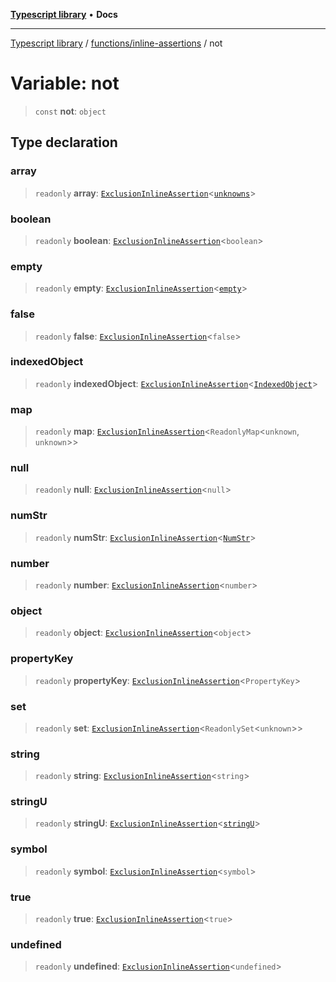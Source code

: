 [**Typescript library**](../../../index.md) • **Docs**

***

[Typescript library](../../../modules.md) / [functions/inline-assertions](../index.md) / not

# Variable: not

> `const` **not**: `object`

## Type declaration

### array

> `readonly` **array**: [`ExclusionInlineAssertion`](../interfaces/ExclusionInlineAssertion.md)\<[`unknowns`](../../../types/core/type-aliases/unknowns.md)\>

### boolean

> `readonly` **boolean**: [`ExclusionInlineAssertion`](../interfaces/ExclusionInlineAssertion.md)\<`boolean`\>

### empty

> `readonly` **empty**: [`ExclusionInlineAssertion`](../interfaces/ExclusionInlineAssertion.md)\<[`empty`](../../../types/core/type-aliases/empty.md)\>

### false

> `readonly` **false**: [`ExclusionInlineAssertion`](../interfaces/ExclusionInlineAssertion.md)\<`false`\>

### indexedObject

> `readonly` **indexedObject**: [`ExclusionInlineAssertion`](../interfaces/ExclusionInlineAssertion.md)\<[`IndexedObject`](../../../types/core/type-aliases/IndexedObject.md)\>

### map

> `readonly` **map**: [`ExclusionInlineAssertion`](../interfaces/ExclusionInlineAssertion.md)\<`ReadonlyMap`\<`unknown`, `unknown`\>\>

### null

> `readonly` **null**: [`ExclusionInlineAssertion`](../interfaces/ExclusionInlineAssertion.md)\<`null`\>

### numStr

> `readonly` **numStr**: [`ExclusionInlineAssertion`](../interfaces/ExclusionInlineAssertion.md)\<[`NumStr`](../../../types/core/type-aliases/NumStr.md)\>

### number

> `readonly` **number**: [`ExclusionInlineAssertion`](../interfaces/ExclusionInlineAssertion.md)\<`number`\>

### object

> `readonly` **object**: [`ExclusionInlineAssertion`](../interfaces/ExclusionInlineAssertion.md)\<`object`\>

### propertyKey

> `readonly` **propertyKey**: [`ExclusionInlineAssertion`](../interfaces/ExclusionInlineAssertion.md)\<`PropertyKey`\>

### set

> `readonly` **set**: [`ExclusionInlineAssertion`](../interfaces/ExclusionInlineAssertion.md)\<`ReadonlySet`\<`unknown`\>\>

### string

> `readonly` **string**: [`ExclusionInlineAssertion`](../interfaces/ExclusionInlineAssertion.md)\<`string`\>

### stringU

> `readonly` **stringU**: [`ExclusionInlineAssertion`](../interfaces/ExclusionInlineAssertion.md)\<[`stringU`](../../../types/core/type-aliases/stringU.md)\>

### symbol

> `readonly` **symbol**: [`ExclusionInlineAssertion`](../interfaces/ExclusionInlineAssertion.md)\<`symbol`\>

### true

> `readonly` **true**: [`ExclusionInlineAssertion`](../interfaces/ExclusionInlineAssertion.md)\<`true`\>

### undefined

> `readonly` **undefined**: [`ExclusionInlineAssertion`](../interfaces/ExclusionInlineAssertion.md)\<`undefined`\>
